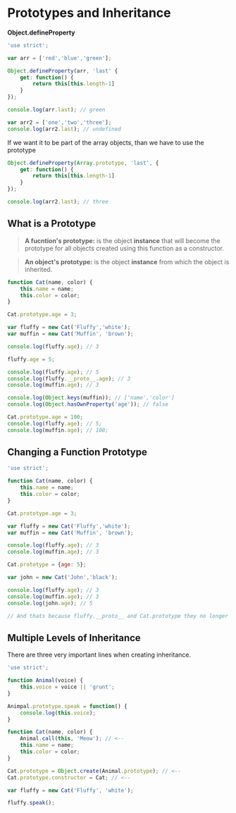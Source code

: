 # Prototypes and Inheritance

**Object.defineProperty**

```javascript
'use strict';

var arr = ['red','blue','green'];

Object.defineProperty(arr, 'last' {
    get: function() {
        return this[this.length-1]
    }
});

console.log(arr.last); // green

var arr2 = ['one','two','three'];
console.log(arr2.last); // undefined
```

If we want it to be part of the array objects, than we have to use the prototype

```javascript
Object.defineProperty(Array.prototype, 'last', {
    get: function() {
        return this[this.length-1]
    }
});

console.log(arr2.last); // three
```

## What is a Prototype

> **A fucntion's prototype:** is the object **instance** that will become the prototype for all objects created using this function as a constructor.

> **An object's prototype:** is the object **instance** from which the object is inherited.

```javascript
function Cat(name, color) {
    this.name = name;
    this.color = color;
}

Cat.prototype.age = 3;

var fluffy = new Cat('Fluffy','white');
var muffin = new Cat('Muffin', 'brown');

console.log(fluffy.age); // 3

fluffy.age = 5;

console.log(fluffy.age); // 5
console.log(fluffy.__proto__.age); // 3
console.log(muffin.age); // 3

console.log(Object.keys(muffin)); // ['name','color']
console.log(Object.hasOwnProperty('age')); // false

Cat.prototype.age = 100;
console.log(fluffy.age); // 5;
console.log(muffin.age); // 100;
```

## Changing a Function Prototype

```javascript
'use strict';

function Cat(name, color) {
    this.name = name;
    this.color = color;
}

Cat.prototype.age = 3;

var fluffy = new Cat('Fluffy','white');
var muffin = new Cat('Muffin', 'brown');

console.log(fluffy.age); // 3
console.log(muffin.age); // 3

Cat.prototype = {age: 5};

var john = new Cat('John','black');

console.log(fluffy.age); // 3
console.log(muffin.age); // 3
console.log(john.age); // 5

// And thats because fluffy.__proto__ and Cat.prototype they no longer point to the same object!
```

## Multiple Levels of Inheritance

There are three very important lines when creating inheritance.

```javascript
'use strict';

function Animal(voice) {
    this.voice = voice || 'grunt';
}

Animpal.prototype.speak = function() {
    console.log(this.voice);
}

function Cat(name, color) {
    Animal.call(this, 'Meow'); // <--
    this.name = name;
    this.color = color;
}

Cat.prototype = Object.create(Animal.prototype); // <--
Cat.prototype.constructor = Cat; // <--

var fluffy = new Cat('Fluffy', 'white');

fluffy.speak();
```